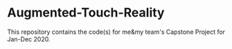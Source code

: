 # Augmented-Touch-Reality
This repository contains the code(s) for me&amp;my team's Capstone Project for Jan-Dec 2020. 
